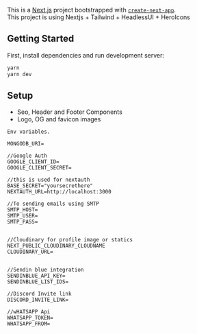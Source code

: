 This is a [Next.js](https://nextjs.org/) project bootstrapped with [`create-next-app`](https://github.com/vercel/next.js/tree/canary/packages/create-next-app).
<br/>
This project is using Nextjs + Tailwind + HeadlessUI + HeroIcons

## Getting Started

First, install dependencies and run development server:

```bash
yarn
yarn dev
```

## Setup

- Seo, Header and Footer Components <br/>
- Logo, OG and favicon images

```
Env variables.

MONGODB_URI=

//Google Auth
GOOGLE_CLIENT_ID=
GOOGLE_CLIENT_SECRET=

//this is used for nextauth
BASE_SECRET="yoursecrethere"
NEXTAUTH_URL=http://localhost:3000

//To sending emails using SMTP
SMTP_HOST=
SMTP_USER=
SMTP_PASS=


//Cloudinary for profile image or statics
NEXT_PUBLIC_CLOUDINARY_CLOUDNAME
CLOUDINARY_URL=


//Sendin blue integration
SENDINBLUE_API_KEY=
SENDINBLUE_LIST_IDS=

//Discord Invite link
DISCORD_INVITE_LINK=

//wHATSAPP Api
WHATSAPP_TOKEN=
WHATSAPP_FROM=



```
